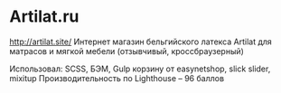 ﻿# Artilat.ru
http://artilat.site/
Интернет магазин бельгийского латекса Artilat для матрасов и мягкой мебели (отзывчивый, кроссбраузерный)

Использовал:
SCSS, БЭМ, Gulp
корзину от easynetshop, 
slick slider, mixitup
Производительность по Lighthouse – 96 баллов
